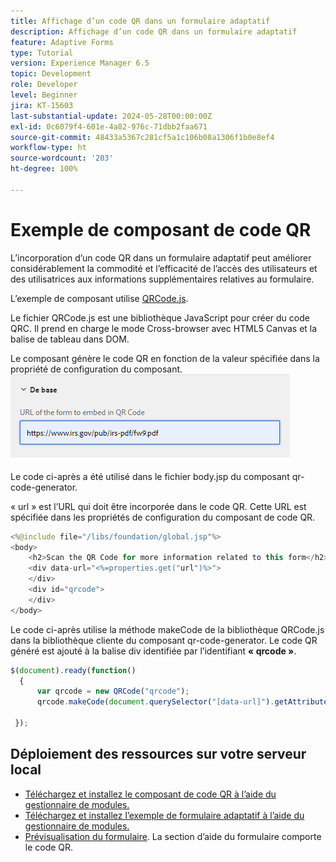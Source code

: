 ```yaml
---
title: Affichage d’un code QR dans un formulaire adaptatif
description: Affichage d’un code QR dans un formulaire adaptatif
feature: Adaptive Forms
type: Tutorial
version: Experience Manager 6.5
topic: Development
role: Developer
level: Beginner
jira: KT-15603
last-substantial-update: 2024-05-28T00:00:00Z
exl-id: 0c6079f4-601e-4a82-976c-71dbb2faa671
source-git-commit: 48433a5367c281cf5a1c106b08a1306f1b0e8ef4
workflow-type: ht
source-wordcount: '203'
ht-degree: 100%

---
```


# Exemple de composant de code QR

L’incorporation d’un code QR dans un formulaire adaptatif peut améliorer considérablement la commodité et l’efficacité de l’accès des utilisateurs et des utilisatrices aux informations supplémentaires relatives au formulaire.

L’exemple de composant utilise [QRCode.js](https://davidshimjs.github.io/qrcodejs/).

Le fichier QRCode.js est une bibliothèque JavaScript pour créer du code QRC. Il prend en charge le mode Cross-browser avec HTML5 Canvas et la balise de tableau dans DOM.

Le composant génère le code QR en fonction de la valeur spécifiée dans la propriété de configuration du composant.
![Image](assets/qr-code-url.png)

Le code ci-après a été utilisé dans le fichier body.jsp du composant qr-code-generator.

« url » est l’URL qui doit être incorporée dans le code QR. Cette URL est spécifiée dans les propriétés de configuration du composant de code QR.

```java
<%@include file="/libs/foundation/global.jsp"%>
<body>
    <h2>Scan the QR Code for more information related to this form</h2>
    <div data-url="<%=properties.get("url")%>">
    </div>
    <div id="qrcode">
    </div>
</body>
```



Le code ci-après utilise la méthode makeCode de la bibliothèque QRCode.js dans la bibliothèque cliente du composant qr-code-generator. Le code QR généré est ajouté à la balise div identifiée par l’identifiant **« qrcode »**.

```javascript
$(document).ready(function()
  {
      var qrcode = new QRCode("qrcode");
      qrcode.makeCode(document.querySelector("[data-url]").getAttribute("data-url"));
      
 });
```

## Déploiement des ressources sur votre serveur local

* [Téléchargez et installez le composant de code QR à l’aide du gestionnaire de modules.](assets/qrcode.zip)
* [Téléchargez et installez l’exemple de formulaire adaptatif à l’aide du gestionnaire de modules.](assets/form-with-qr-code.zip)
* [Prévisualisation du formulaire](http://localhost:4502/content/dam/formsanddocuments/qrcode/w9form/jcr:content?wcmmode=disabled). La section d’aide du formulaire comporte le code QR.

